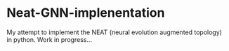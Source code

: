 # Neat-GNN-implenentation
My attempt to implement the NEAT (neural evolution augmented topology) in python. Work in progress...
